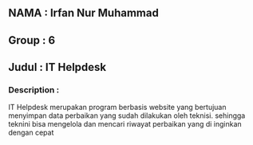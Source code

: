 ## NAMA  : Irfan Nur Muhammad
## Group : 6
## Judul : IT Helpdesk
### Description :
<p>
    IT Helpdesk merupakan program berbasis website yang bertujuan menyimpan data perbaikan yang sudah dilakukan oleh teknisi.
    sehingga teknini bisa mengelola dan mencari riwayat perbaikan yang di inginkan dengan cepat
</p>
